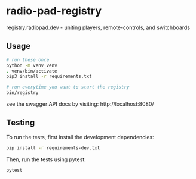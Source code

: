 # radio-pad-registry

registry.radiopad.dev - uniting players, remote-controls, and switchboards

## Usage

```bash
# run these once
python -m venv venv
. venv/bin/activate
pip3 install -r requirements.txt

# run everytime you want to start the registry
bin/registry
```

see the swagger API docs by visiting: http://localhost:8080/

## Testing

To run the tests, first install the development dependencies:

```sh
pip install -r requirements-dev.txt
```

Then, run the tests using pytest:

```sh
pytest
```